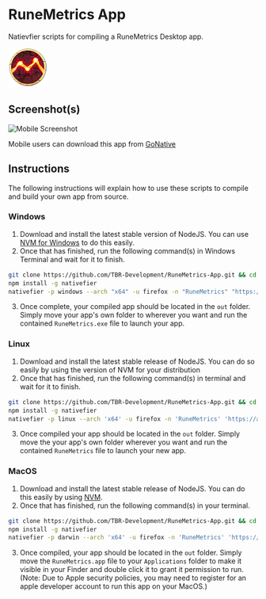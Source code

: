 # RuneMetrics App
Natievfier scripts for compiling a RuneMetrics Desktop app.

![RuneMetrics][ICON]

## Screenshot(s)

![Mobile Screenshot][MOBILE_SCREENSHOT]

Mobile users can download this app from [GoNative][GONATIVE]

 
## Instructions
The following instructions will explain how to use these scripts to compile and build your own app from source.

### Windows

1. Download and install the latest stable version of NodeJS. You can use [NVM for Windows][NVM_WINDOWS] to do this easily.
2. Once that has finished, run the following command(s) in Windows Terminal and wait for it to finish.
 ```sh
 git clone https://github.com/TBR-Development/RuneMetrics-App.git && cd RuneMetrics-App
 npm install -g nativefier
 nativefier -p windows --arch "x64" -u firefox -n "RuneMetrics" "https://apps.runescape.com/runemetrics/app/" --tray true --asar --enable-es3-apis --background-color "#333333" --icon "res/icon.ico" --internal-urls "(.*?)(account\.jagex\.com|apps\.runescape\.com)(.*?)" "out"
 ```
3. Once complete, your compiled app should be located in the `out` folder. Simply move your app's own folder to wherever you want and run the contained `RuneMetrics.exe` file to launch your app.

### Linux

1. Download and install the latest stable release of NodeJS. You can do so easily by using the version of NVM for your distribution
2. Once that has finished, run the following command(s) in terminal and wait for it to finish.
 ```sh
 git clone https://github.com/TBR-Development/RuneMetrics-App.git && cd RuneMetrics-App
 npm install -g nativefier
 nativefier -p linux --arch 'x64' -u firefox -n 'RuneMetrics' 'https://apps.runescape.com/runemetrics/app/' --tray true --asar --enable-es3-apis --background-color '#333333' --icon 'res/icon.ico' --internal-urls '(.*?)(account\.jagex\.com|apps\.runescape\.com)(.*?)' 'out'
 ```
3. Once compiled your app should be located in the `out` folder. Simply move the your app's own folder wherever you want and run the contained `RuneMetrics` file to launch your new app.

### MacOS

1. Download and install the latest stable release of NodeJS. You can do this easily by using [NVM][NVM_HOMEBREW].
2. Once that has finished, run the following command(s) in your terminal.
 ```sh
 git clone https://github.com/TBR-Development/RuneMetrics-App.git && cd RuneMetrics-App
 npm install -g nativefier
 nativefier -p darwin --arch 'x64' -u firefox -n 'RuneMetrics' 'https://apps.runescape.com/runemetrics/app/' --tray true --darwin-dark-mode-support true --bounce true --counter true --enable-es3-apis --icon 'res/icon.ico' --internal-urls '(.*?)(account\.jagex\.com|apps\.runescape\.com)(.*?)' 'out'
 ```
3. Once compiled, your app should be located in the `out` folder. Simply move the `RuneMetrics.app` file to your `Applications` folder to make it visible in your Finder and double click it to grant it permission to run. (Note: Due to Apple security policies, you may need to register for an apple developer account to run this app on your MacOS.)

[NVM_WINDOWS]: https://github.com/coreybutler/nvm-windows

[NVM_HOMEBREW]: https://collabnix.com/how-to-install-and-configure-nvm-on-mac-os

[ICON]: res/icon.png

[GONATIVE]: https://gonative.io/share/qybzoe

[MOBILE_SCREENSHOT]: https://github.com/TBR-Development/RuneMetrics-App/assets/17615050/32d2aab6-5a12-435c-b1af-d08415635703

